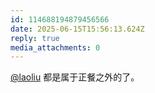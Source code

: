 ```yaml
---
id: 114688194879456566
date: 2025-06-15T15:56:13.624Z
reply: true
media_attachments: 0
---
```


[@laoliu](https://l22.org/@laoliu) 都是属于正餐之外的了。

